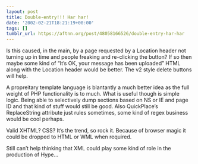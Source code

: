 ```yaml
---
layout: post
title: Double-entry!!! Har har!
date: '2002-02-21T18:21:19+00:00'
tags: []
tumblr_url: https://aftnn.org/post/48058166526/double-entry-har-har
---
```

<p>Is this caused, in the main, by a page requested by a Location header not turning up in time and people freaking and re-clicking the button? If so then maybe some kind of &ldquo;It&rsquo;s OK, your message has been uploaded&rdquo; HTML along with the Location header would be better. The v2 style delete buttons will help.</p>
<p>A propreitary template language is blantantly a much better idea as the full weight of PHP functionality is to much. What is useful though is simple logic. Being able to selectively dump sections based on NS or IE and page ID and that kind of stuff would still be good. Also QuickPlace&rsquo;s ReplaceString attribute just rules sometimes, some kind of regex business would be cool perhaps.</p>
<p>Valid XHTML? CSS? It&rsquo;s the trend, so rock it. Because of browser magic it could be dropped to HTML or WML when required.</p>
<p>Still can&rsquo;t help thinking that XML could play some kind of role in the production of Hype&hellip;</p>
